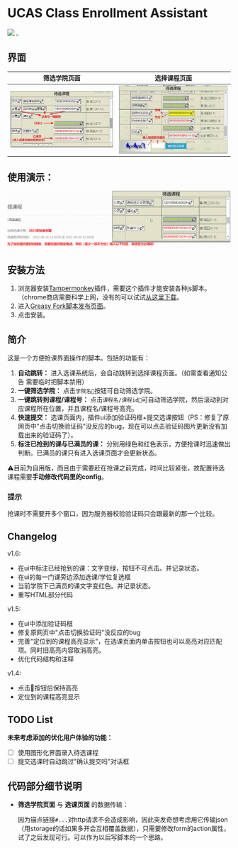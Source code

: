 # UCAS Class Enrollment Assistant

[![](https://img.shields.io/badge/GitHub-100000?style=for-the-badge&logo=github&logoColor=white)](https://github.com/barryZZJ/ucas_enrollment_assistant) [<img src="https://greasyfork.org/packs/media/images/blacklogo96-b2384000fca45aa17e45eb417cbcbb59.png" style="zoom:33%;" />](https://greasyfork.org/zh-CN/scripts/450128-ucas-class-enrollment-assistant)

## 界面
|筛选学院页面|选择课程页面|
|--|--|
|![](demo/dept.jpg)|![](demo/class.jpg)|

## 使用演示：
![](demo/usage.gif)


## 安装方法

1. 浏览器安装[Tampermonkey](https://www.tampermonkey.net/)插件，需要这个插件才能安装各种js脚本。（chrome商店需要科学上网，没有的可以试试[从这里下载](https://www.crxsoso.com/webstore/detail/dhdgffkkebhmkfjojejmpbldmpobfkfo)。
2. 进入[Greasy Fork脚本发布页面](https://greasyfork.org/zh-CN/scripts/450128-ucas-class-enrollment-assistant)。
3. 点击安装。

## 简介

这是一个方便抢课界面操作的脚本。包括的功能有：

1. **自动跳转：** 进入选课系统后，会自动跳转到选择课程页面。（如需查看通知公告 需要临时把脚本禁用）
2. **一键筛选学院：** 点击`学院名🚀`按钮可自动筛选学院。
3. **一键跳转到课程/课程号：** 点击`课程名/课程id🚀`可自动筛选学院，然后滚动到对应课程所在位置，并且课程名/课程号高亮。
4. **快速提交：** 选课页面内，插件ui添加验证码框+提交选课按钮（PS：修复了原网页中"点击切换验证码"没反应的bug，现在可以点击验证码图片更新没有加载出来的验证码了）。
5. **标注已抢到的课与已满员的课：** 分别用绿色和红色表示，方便抢课时迅速做出判断。已满员的课只有进入选课页面才会更新状态。


⚠️目前为自用版，而且由于需要赶在抢课之前完成，时间比较紧张，故配置待选课程需要**手动修改代码里的config**。

### 提示
抢课时不需要开多个窗口，因为服务器校验验证码只会跟最新的那一个比较。

## Changelog

v1.6:
- 在ui中标注已经抢到的课：文字变绿，按钮不可点击。并记录状态。
- 在ui的每一门课旁边添加选课/学位复选框
- 当前学院下已满员的课文字变红色。并记录状态。
- 重写HTML部分代码

v1.5:
- 在ui中添加验证码框
- 修复原网页中"点击切换验证码"没反应的bug
- 完善"定位到的课程高亮显示"，在选课页面内单击按钮也可以高亮对应匹配项。同时旧高亮内容取消高亮。
- 优化代码结构和注释

v1.4:
- 点击🚀按钮后保持高亮
- 定位到的课程高亮显示


## TODO List

**未来考虑添加的优化用户体验的功能：**

- [ ] 使用图形化界面录入待选课程
- [ ] 提交选课时自动跳过"确认提交吗"对话框

## 代码部分细节说明

- **筛选学院页面** 与 **选课页面** 的数据传输：

  因为锚点链接`#...`对http请求不会造成影响，因此突发奇想考虑用它传输json（用storage的话如果多开会互相覆盖数据），只需要修改form的action属性，试了之后发现可行。可以作为以后写脚本的一个思路。